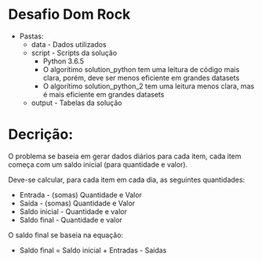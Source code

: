 # Desafio Dom Rock
- Pastas:
  * data - Dados utilizados
  * script - Scripts da solução
    * Python 3.6.5
    * O algorítimo solution_python tem uma leitura de código mais clara, porém, deve ser menos eficiente em grandes datasets
    * O algorítimo solution_python_2 tem uma leitura menos clara, mas é mais eficiente em grandes datasets
  * output - Tabelas da solução
  
# Decrição:

 O problema se baseia em gerar dados diários para cada item,
 cada item começa com um saldo inicial (para quantidade e valor).
 
 Deve-se calcular, para cada item em cada dia, as seguintes quantidades:
 * Entrada - (somas) Quantidade e Valor
 * Saída - (somas) Quantidade e Valor
 * Saldo inicial - Quantidade e valor
 * Saldo final - Quantidade e valor
 
 O saldo final se baseia na equação:
 * Saldo final = Saldo inicial + Entradas - Saídas
 

